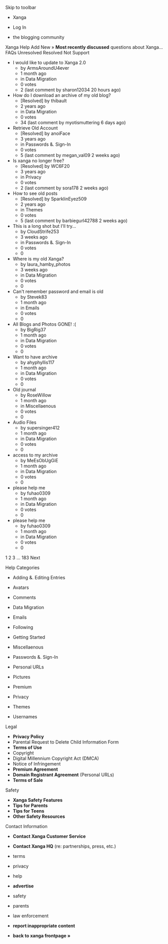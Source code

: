 Skip to toolbar

*   Xanga

*   Log In

*   the blogging community

Xanga Help Add New » **Most recently discussed** questions about Xanga… FAQs Unresolved Resolved Not Support

*   I would like to update to Xanga 2.0
    *   by ArmsAroundU4ever
    *   1 month ago
    *   in Data Migration
    *   0 votes
    *   2 (last comment by sharon12034 20 hours ago)
*   How do I download an archive of my old blog?
    *   \[Resolved\] by thibault
    *   2 years ago
    *   in Data Migration
    *   0 votes
    *   34 (last comment by myotismuttering 6 days ago)
*   Retrieve Old Account
    *   \[Resolved\] by anoiFace
    *   3 years ago
    *   in Passwords &. Sign-In
    *   0 votes
    *   5 (last comment by megan\_val09 2 weeks ago)
*   Is xanga no longer free?
    *   \[Resolved\] by WC6F20
    *   3 years ago
    *   in Privacy
    *   0 votes
    *   2 (last comment by sora178 2 weeks ago)
*   How to see old posts
    *   \[Resolved\] by SparklinEyez509
    *   2 years ago
    *   in Themes
    *   0 votes
    *   5 (last comment by barbiegurl42788 2 weeks ago)
*   This is a long shot but I'll try...
    *   by CloudStrife253
    *   3 weeks ago
    *   in Passwords &. Sign-In
    *   0 votes
    *   0
*   Where is my old Xanga?
    *   by laura\_hamby\_photos
    *   3 weeks ago
    *   in Data Migration
    *   0 votes
    *   0
*   Can't remember password and email is old
    *   by Stevek83
    *   1 month ago
    *   in Emails
    *   0 votes
    *   0
*   All Blogs and Photos GONE! :(
    *   by BigRig37
    *   1 month ago
    *   in Data Migration
    *   0 votes
    *   0
*   Want to have archive
    *   by ahyphyllis117
    *   1 month ago
    *   in Data Migration
    *   0 votes
    *   0
*   Old journal
    *   by RoseWillow
    *   1 month ago
    *   in Miscellaenous
    *   0 votes
    *   0
*   Audio Files
    *   by supersinger412
    *   1 month ago
    *   in Data Migration
    *   0 votes
    *   0
*   access to my archive
    *   by MeEsObUgGiE
    *   1 month ago
    *   in Data Migration
    *   0 votes
    *   0
*   please help me
    *   by fuhao0309
    *   1 month ago
    *   in Data Migration
    *   0 votes
    *   0
*   please help me
    *   by fuhao0309
    *   1 month ago
    *   in Data Migration
    *   0 votes
    *   0

1 2 3 ... 183 Next

Help Categories

*   Adding &. Editing Entries
*   Avatars
*   Comments
*   Data Migration
*   Emails
*   Following
*   Getting Started
*   Miscellaenous

*   Passwords &. Sign-In
*   Personal URLs
*   Pictures
*   Premium
*   Privacy
*   Themes
*   Usernames

Legal

*   **Privacy Policy**
*   Parental Request to Delete Child Information Form
*   **Terms of Use**
*   Copyright
*   Digital Millennium Copyright Act (DMCA)
*   Notice of Infringement
*   **Premium Agreement**
*   **Domain Registrant Agreement** (Personal URLs)
*   **Terms of Sale**

Safety

*   **Xanga Safety Features**
*   **Tips for Parents**
*   **Tips for Teens**
*   **Other Safety Resources**

Contact Information

*   **Contact Xanga Customer Service**
*   **Contact Xanga HQ** (re: partnerships, press, etc.)

*   terms
*   privacy
*   help
*   **advertise**

*   safety
*   parents
*   law enforcement
*   **report inappropriate content**

*   **back to xanga frontpage »**